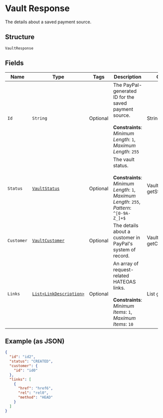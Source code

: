 
# Vault Response

The details about a saved payment source.

## Structure

`VaultResponse`

## Fields

| Name | Type | Tags | Description | Getter | Setter |
|  --- | --- | --- | --- | --- | --- |
| `Id` | `String` | Optional | The PayPal-generated ID for the saved payment source.<br><br>**Constraints**: *Minimum Length*: `1`, *Maximum Length*: `255` | String getId() | setId(String id) |
| `Status` | [`VaultStatus`](../../doc/models/vault-status.md) | Optional | The vault status.<br><br>**Constraints**: *Minimum Length*: `1`, *Maximum Length*: `255`, *Pattern*: `^[0-9A-Z_]+$` | VaultStatus getStatus() | setStatus(VaultStatus status) |
| `Customer` | [`VaultCustomer`](../../doc/models/vault-customer.md) | Optional | The details about a customer in PayPal's system of record. | VaultCustomer getCustomer() | setCustomer(VaultCustomer customer) |
| `Links` | [`List<LinkDescription>`](../../doc/models/link-description.md) | Optional | An array of request-related HATEOAS links.<br><br>**Constraints**: *Minimum Items*: `1`, *Maximum Items*: `10` | List<LinkDescription> getLinks() | setLinks(List<LinkDescription> links) |

## Example (as JSON)

```json
{
  "id": "id2",
  "status": "CREATED",
  "customer": {
    "id": "id0"
  },
  "links": [
    {
      "href": "href6",
      "rel": "rel0",
      "method": "HEAD"
    }
  ]
}
```


